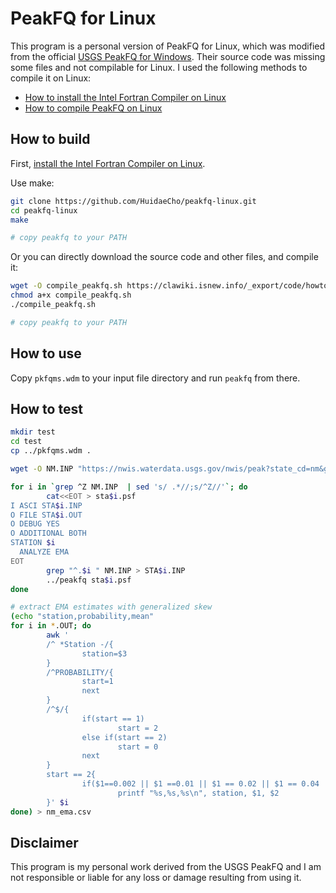 # PeakFQ for Linux

This program is a personal version of PeakFQ for Linux, which was modified from the official [USGS PeakFQ for Windows](https://water.usgs.gov/software/PeakFQ/). Their source code was missing some files and not compilable for Linux. I used the following methods to compile it on Linux:
* [How to install the Intel Fortran Compiler on Linux](https://clawiki.isnew.info/howtos/how_to_install_the_intel_fortran_compiler_on_linux)
* [How to compile PeakFQ on Linux](https://clawiki.isnew.info/howtos/how_to_compile_peakfq_on_linux)

## How to build

First, [install the Intel Fortran Compiler on Linux](https://clawiki.isnew.info/howtos/how_to_install_the_intel_fortran_compiler_on_linux).

Use make:
```bash
git clone https://github.com/HuidaeCho/peakfq-linux.git
cd peakfq-linux
make

# copy peakfq to your PATH
```

Or you can directly download the source code and other files, and compile it:
```bash
wget -O compile_peakfq.sh https://clawiki.isnew.info/_export/code/howtos/how_to_compile_peakfq_on_linux?codeblock=0
chmod a+x compile_peakfq.sh
./compile_peakfq.sh

# copy peakfq to your PATH
```

## How to use

Copy `pkfqms.wdm` to your input file directory and run `peakfq` from there.

## How to test

```bash
mkdir test
cd test
cp ../pkfqms.wdm .

wget -O NM.INP "https://nwis.waterdata.usgs.gov/nwis/peak?state_cd=nm&group_key=NONE&sitefile_output_format=html_table&column_name=agency_cd&column_name=site_no&column_name=station_nm&set_logscale_y=1&date_format=YYYY-MM-DD&rdb_compression=file&format=hn2&hn2_compression=file&list_of_search_criteria=state_cd"

for i in `grep ^Z NM.INP  | sed 's/ .*//;s/^Z//'`; do
        cat<<EOT > sta$i.psf
I ASCI STA$i.INP
O FILE STA$i.OUT
O DEBUG YES
O ADDITIONAL BOTH
STATION $i
  ANALYZE EMA
EOT
        grep "^.$i " NM.INP > STA$i.INP
        ../peakfq sta$i.psf
done

# extract EMA estimates with generalized skew
(echo "station,probability,mean"
for i in *.OUT; do
        awk '
        /^ *Station -/{
                station=$3
        }
        /^PROBABILITY/{
                start=1
                next
        }
        /^$/{
                if(start == 1)
                        start = 2
                else if(start == 2)
                        start = 0
                next
        }
        start == 2{
                if($1==0.002 || $1 ==0.01 || $1 == 0.02 || $1 == 0.04 || $1 == 0.1 || $1 == 0.2 || $1 == 0.5)
                        printf "%s,%s,%s\n", station, $1, $2
        }' $i
done) > nm_ema.csv
```

## Disclaimer

This program is my personal work derived from the USGS PeakFQ and I am not responsible or liable for any loss or damage resulting from using it.
